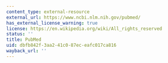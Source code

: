 ```yaml
---
content_type: external-resource
external_url: https://www.ncbi.nlm.nih.gov/pubmed/
has_external_license_warning: true
license: https://en.wikipedia.org/wiki/All_rights_reserved
status: ''
title: PubMed
uid: dbfb842f-3aa2-41c0-87ec-eafc017ca816
wayback_url: ''
---
```

